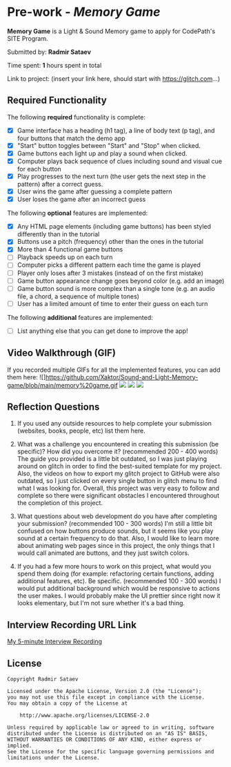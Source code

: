 # Pre-work - *Memory Game*

**Memory Game** is a Light & Sound Memory game to apply for CodePath's SITE Program. 

Submitted by: **Radmir Sataev**

Time spent: **1** hours spent in total

Link to project: (insert your link here, should start with https://glitch.com...)

## Required Functionality

The following **required** functionality is complete:

* [x] Game interface has a heading (h1 tag), a line of body text (p tag), and four buttons that match the demo app
* [x] "Start" button toggles between "Start" and "Stop" when clicked. 
* [x] Game buttons each light up and play a sound when clicked. 
* [x] Computer plays back sequence of clues including sound and visual cue for each button
* [x] Play progresses to the next turn (the user gets the next step in the pattern) after a correct guess. 
* [x] User wins the game after guessing a complete pattern
* [x] User loses the game after an incorrect guess

The following **optional** features are implemented:

* [x] Any HTML page elements (including game buttons) has been styled differently than in the tutorial
* [x] Buttons use a pitch (frequency) other than the ones in the tutorial
* [x] More than 4 functional game buttons
* [ ] Playback speeds up on each turn
* [ ] Computer picks a different pattern each time the game is played
* [ ] Player only loses after 3 mistakes (instead of on the first mistake)
* [ ] Game button appearance change goes beyond color (e.g. add an image)
* [ ] Game button sound is more complex than a single tone (e.g. an audio file, a chord, a sequence of multiple tones)
* [ ] User has a limited amount of time to enter their guess on each turn

The following **additional** features are implemented:

- [ ] List anything else that you can get done to improve the app!

## Video Walkthrough (GIF)

If you recorded multiple GIFs for all the implemented features, you can add them here:
![]https://github.com/Xaktor/Sound-and-Light-Memory-game/blob/main/memory%20game.gif
![](gif2-link-here)
![](gif3-link-here)
![](gif4-link-here)

## Reflection Questions
1. If you used any outside resources to help complete your submission (websites, books, people, etc) list them here. 


2. What was a challenge you encountered in creating this submission (be specific)? How did you overcome it? (recommended 200 - 400 words) 
The guide you provided is a little bit outdated, so I was just playing around on glitch in order to find the best-suited template for my project. Also, the videos on how to export my glitch project to GitHub were also outdated, so I just clicked on every single button in glitch menu to find what I was looking for. Overall, this project was very easy to follow and complete so there were significant obstacles I encountered throughout the completion of this project.

3. What questions about web development do you have after completing your submission? (recommended 100 - 300 words) 
I'm still a little bit confused on how buttons produce sounds, but it seems like you play sound at a certain frequency to do that. Also, I would like to learn more about animating web pages since in this project, the only things that I would call animated are buttons, and they just switch colors. 

4. If you had a few more hours to work on this project, what would you spend them doing (for example: refactoring certain functions, adding additional features, etc). Be specific. (recommended 100 - 300 words) 
I would put additional background which would be responsive to actions the user makes. I would probably make the UI prettier since right now it looks elementary, but I'm not sure whether it's a bad thing.



## Interview Recording URL Link

[My 5-minute Interview Recording](your-link-here)


## License

    Copyright Radmir Sataev

    Licensed under the Apache License, Version 2.0 (the "License");
    you may not use this file except in compliance with the License.
    You may obtain a copy of the License at

        http://www.apache.org/licenses/LICENSE-2.0

    Unless required by applicable law or agreed to in writing, software
    distributed under the License is distributed on an "AS IS" BASIS,
    WITHOUT WARRANTIES OR CONDITIONS OF ANY KIND, either express or implied.
    See the License for the specific language governing permissions and
    limitations under the License.
